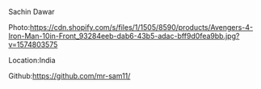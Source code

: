 Sachin Dawar

Photo:https://cdn.shopify.com/s/files/1/1505/8590/products/Avengers-4-Iron-Man-10in-Front_93284eeb-dab6-43b5-adac-bff9d0fea9bb.jpg?v=1574803575

Location:India

Github:https://github.com/mr-sam11/
